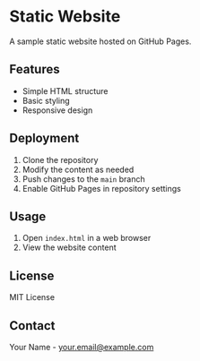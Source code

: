 # Static Website

A sample static website hosted on GitHub Pages.

## Features

- Simple HTML structure
- Basic styling
- Responsive design

## Deployment

1. Clone the repository
2. Modify the content as needed
3. Push changes to the `main` branch
4. Enable GitHub Pages in repository settings

## Usage

1. Open `index.html` in a web browser
2. View the website content

## License

MIT License

## Contact

Your Name - [your.email@example.com](mailto:your.email@example.com)